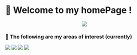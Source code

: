 # 🥳 Welcome to my homePage !

<div align="center">
  
  <img src="https://github-readme-stats.vercel.app/api/top-langs/?username=ricoguo0228&layout=compact&langs_count=6&text_color=000&icon_color=fff&theme=graywhite" />
</div>

### 📖 The following are my areas of interest (currently)
<div>
  <img src="https://img.shields.io/badge/Java-red">
  <img src="https://img.shields.io/badge/iOS-Swift-blue">
   <img src="https://img.shields.io/badge/Mechine Learning-green">
  <img src="https://img.shields.io/badge/Deep Learning-NLP-violet">
 
</div>

